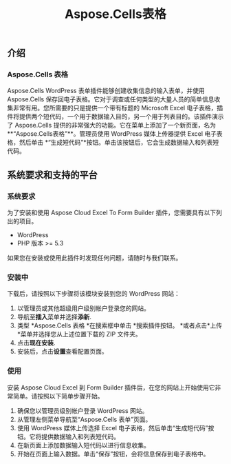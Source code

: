 ﻿---
title: Aspose.Cells表格
second_title: Aspose.Cells Cloud Documen
type: docs
url: /zh/aspose-cells-forms/
description: Aspose.Cells 云支持Excel创建、转换、合并、拆分、保护、内部对象操作等
weight: 10
---
## **介绍**
### **Aspose.Cells 表格**
Aspose.Cells WordPress 表单插件能够创建收集信息的输入表单，并使用 Aspose.Cells 保存回电子表格。它对于调查或任何类型的大量人员的简单信息收集非常有用。您所需要的只是提供一个带有标题的 Microsoft Excel 电子表格，插件将提供两个短代码，一个用于数据输入目的，另一个用于列表目的。该插件演示了 Aspose.Cells 提供的非常强大的功能。它在菜单上添加了一个新页面，名为**“Aspose.Cells表格”**。管理员使用 WordPress 媒体上传器提供 Excel 电子表格，然后单击 \*“生成短代码”\*按钮。单击该按钮后，它会生成数据输入和列表短代码。
## **系统要求和支持的平台**
### **系统要求**
为了安装和使用 Aspose Cloud Excel To Form Builder 插件，您需要具有以下列出的项目。

- WordPress
- PHP 版本 >= 5.3

如果您在安装或使用此插件时发现任何问题，请随时与我们联系。
### **安装中**
下载后，请按照以下步骤将该模块安装到您的 WordPress 网站：

1. 以管理员或其他超级用户级别帐户登录您的网站。
1. 导航至**插入**菜单并选择**添新**.
1. 类型 \*Aspose.Cells 表格 \*在搜索框中单击 \*搜索插件按钮。 \*或者点击\*上传\*菜单并选择您从上述位置下载的 ZIP 文件夹。
1. 点击**现在安装**.
1. 安装后，点击**设置**查看配置页面。
### **使用**
安装 Aspose Cloud Excel 到 Form Builder 插件后，在您的网站上开始使用它非常简单。请按照以下简单步骤开始。

1. 确保您以管理员级别帐户登录 WordPress 网站。
1. 从管理左侧菜单导航至“Aspose.Cells 表单”页面。
1. 使用 WordPress 媒体上传选择 Excel 电子表格，然后单击“生成短代码”按钮。它将提供数据输入和列表短代码。
1. 在新页面上添加数据输入短代码以进行信息收集。
1. 开始在页面上输入数据。单击“保存”按钮，会将信息保存到电子表格中。
